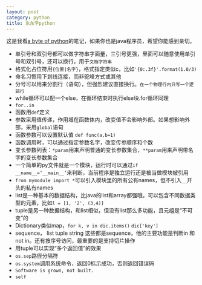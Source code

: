 ```yaml
---
layout: post
category: python
title: 东东学python
---
```


这是我看[a byte of python](http://www.swaroopch.com/notes/python/)的笔记，如果你也是java程序员，希望你能感到亲切。

- 单引号和双引号都可以做字符串字面量，三引号更强，里面可以随意使用单引号和双引号，还可以换行，用于`文档字符串`
- 格式化占位符用`{位置|名字}`，格式指定类似c，比如`'{0:.3f}'.format(1.0/3)`
- 命名习惯用下划线连接，而非驼峰方式或其他
- 分号可以用来分割行（语句），但强烈建议直接换行。`在一个物理行内只写一个逻辑行`
- while循环可以配一个else，在循环结束时执行else块.for循环同理
- `for..in`
- 函数用`def`定义
- 参数采用值传递，作用域在函数体内，改变值不会影响外部。如果想影响外部，采用`global`语句
- 函数参数可以设置默认值 `def func(a,b=1)`
- 函数调用时，可以通过指定参数名字，改变传参顺序和个数
- 变长参数列表：`*param`用来声明普通的变长参数集合，`**param`用来声明带名字的变长参数集合
- 一个简单的py文件就是一个模块，运行时可以通过`if __name__=‘__main__’`来判断，当前程序是独立运行还是被当做模块被引用
- `from mymodule import *`可以引入模块里的所有公有names，但不引入`__`开头的私有names
- list是一种基本的数据结构，比java的list和array都强哦。可以包含不同数据类型的元素，比如`l = [1, '2', (3,4)]`
- tuple是另一种数据结构，和list相似，但没有list那么多功能，且元组是“不可变”的
- Dictionary类似map，`for k, v in dic.items()` `dic['key']`
- sequence， list  tuple  string 这些都是sequence，他的主要功能是判断in 和 not in。还有按序号访问，最重要的是支持切片操作
- 用tuple可以实现“多个返回值”的效果
- `os.sep`路径分隔符
- `os.system`调用系统命令，返回0标示成功，否则返回错误码
- `Software is grown, not built.`
- `self`